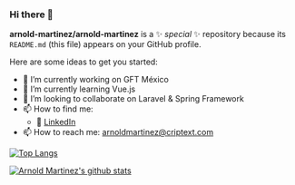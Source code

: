 ### Hi there 👋


**arnold-martinez/arnold-martinez** is a ✨ _special_ ✨ repository because its `README.md` (this file) appears on your GitHub profile.

Here are some ideas to get you started:

- 🔭 I’m currently working on GFT México
- 🌱 I’m currently learning Vue.js
- 👯 I’m looking to collaborate on Laravel & Spring Framework
- 📫 How to find me: 
  - :office: [LinkedIn](https://www.linkedin.com/in/arnold-martinez-martinez-a04681112/)
- 📫 How to reach me: arnoldmartinez@criptext.com

[![Top Langs](https://github-readme-stats.vercel.app/api/top-langs/?username=arnold-martinez)](https://github.com/arnold-martinez/github-readme-stats)

[![Arnold Martinez's github stats](https://github-readme-stats.vercel.app/api?username=arnold-martinez&count_private=true&show_icons=true&theme=radical&hide_rank=false)](https://github.com/anuraghazra/github-readme-stats)
